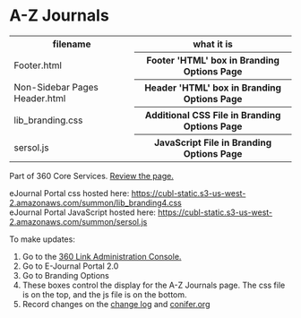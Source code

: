# A-Z Journals
<table>
  <tr><th>filename</th><th>what it is</th></tr>
  <tr><td>Footer.html</th><th>Footer 'HTML' box in Branding Options Page</td></tr>
  <tr><td>Non-Sidebar Pages Header.html</th><th>Header 'HTML' box in Branding Options Page</td></tr>
<tr><td>lib_branding.css</th><th>Additional CSS File in Branding Options Page</td></tr>
<tr><td>sersol.js</th><th>JavaScript File in Branding Options Page</td></tr>
  </table>
<p>Part of 360 Core Services. <a href="https://rp8jq9jy4s.search.serialssolutions.com/ejp/?libHash=RP8JQ9JY4S#/?language=en-US">Review the page.</a></p>

eJournal Portal css hosted here: https://cubl-static.s3-us-west-2.amazonaws.com/summon/lib_branding4.css <br>
eJournal Portal JavaScript hosted here: https://cubl-static.s3-us-west-2.amazonaws.com/summon/sersol.js

To make updates:
<ol><li>Go to the <a href="https://clientcenter.serialssolutions.com/CC/Login/Default.aspx">360 Link Administration Console.</a></li>
  <li>Go to E-Journal Portal 2.0</li>
  <li>Go to Branding Options</li>
    <li>These boxes control the display for the A-Z Journals page. The css file is on the top, and the js file is on the bottom.</li>
  <li>Record changes on the <a href="https://docs.google.com/document/d/1tUjRhy6rih3uO4LhuL2o63uUrEuG4FqG8lBeOzNHqBw/edit#">change log</a> and  <a href="https://conifer.rhizome.org/cuboulder_libera">conifer.org</a></li></ol>
